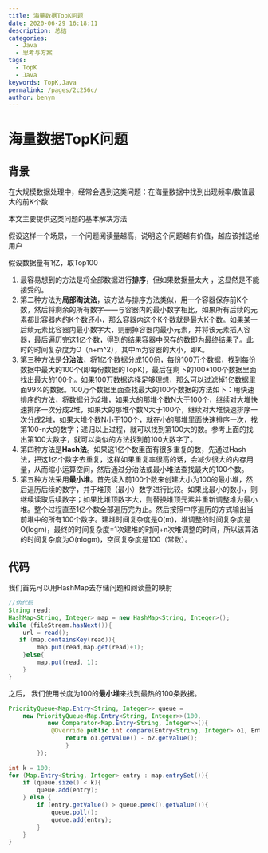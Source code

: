 ```yaml
---
title: 海量数据TopK问题
date: 2020-06-29 16:18:11
description: 总结
categories: 
  - Java
  - 思考与方案
tags: 
  - TopK
  - Java
keywords: TopK,Java
permalink: /pages/2c256c/
author: benym
---
```


# 海量数据TopK问题

## 背景

在大规模数据处理中，经常会遇到这类问题：在海量数据中找到出现频率/数值最大的前K个数

本文主要提供这类问题的基本解决方法

假设这样一个场景，一个问题阅读量越高，说明这个问题越有价值，越应该推送给用户

假设数据量有1亿，取Top100

1. 最容易想到的方法是将全部数据进行**排序**，但如果数据量太大 ，这显然是不能接受的。
2. 第二种方法为**局部淘汰法**，该方法与排序方法类似，用一个容器保存前K个数，然后将剩余的所有数字——与容器内的最小数字相比，如果所有后续的元素都比容器内的K个数还小，那么容器内这个K个数就是最大K个数。如果某一后续元素比容器内最小数字大，则删掉容器内最小元素，并将该元素插入容器，最后遍历完这1亿个数，得到的结果容器中保存的数即为最终结果了。此时的时间复杂度为O（n+m^2），其中m为容器的大小，即K。
3. 第三种方法是**分治法**，将1亿个数据分成100份，每份100万个数据，找到每份数据中最大的100个(即每份数据的TopK)，最后在剩下的100*100个数据里面找出最大的100个。如果100万数据选择足够理想，那么可以过滤掉1亿数据里面99%的数据。100万个数据里面查找最大的100个数据的方法如下：用快速排序的方法，将数据分为2堆，如果大的那堆个数N大于100个，继续对大堆快速排序一次分成2堆，如果大的那堆个数N大于100个，继续对大堆快速排序一次分成2堆，如果大堆个数N小于100个，就在小的那堆里面快速排序一次，找第100-n大的数字；递归以上过程，就可以找到第100大的数。参考上面的找出第100大数字，就可以类似的方法找到前100大数字了。
4. 第四种方法是**Hash法**。如果这1亿个数里面有很多重复的数，先通过Hash法，把这1亿个数字去重复，这样如果重复率很高的话，会减少很大的内存用量，从而缩小运算空间，然后通过分治法或最小堆法查找最大的100个数。
5. 第五种方法采用**最小堆**。首先读入前100个数来创建大小为100的最小堆，然后遍历后续的数字，并于堆顶（最小）数字进行比较。如果比最小的数小，则继续读取后续数字；如果比堆顶数字大，则替换堆顶元素并重新调整堆为最小堆。整个过程直至1亿个数全部遍历完为止。然后按照中序遍历的方式输出当前堆中的所有100个数字。建堆时间复杂度是O(m)，堆调整的时间复杂度是O(logm)，最终的时间复杂度=1次建堆的时间+n次堆调整的时间，所以该算法的时间复杂度为O(nlogm)，空间复杂度是100（常数）。

## 代码

我们首先可以用HashMap去存储问题和阅读量的映射

```java
//伪代码
String read;
HashMap<String, Integer> map = new HashMap<String, Integer>();
while (fileStream.hasNext()){
    url = read();
   if (map.containsKey(read)){
        map.put(read,map.get(read)+1);
    }else{
        map.put(read, 1);
    }
}
```

之后， 我们使用长度为100的**最小堆**来找到最热的100条数据。

```java
PriorityQueue<Map.Entry<String, Integer>> queue =
    new PriorityQueue<Map.Entry<String, Integer>>(100,
           new Comparator<Map.Entry<String, Integer>>(){
            @Override public int compare(Entry<String, Integer> o1, Entry<String, Integer> o2) {
                return o1.getValue() - o2.getValue();
                }
        });
         
int k = 100;
for (Map.Entry<String, Integer> entry : map.entrySet()){
    if (queue.size() < k){
        queue.add(entry);
    } else {
        if (entry.getValue() > queue.peek().getValue()){
            queue.poll();
        	queue.add(entry);
        }
    }
}
```








